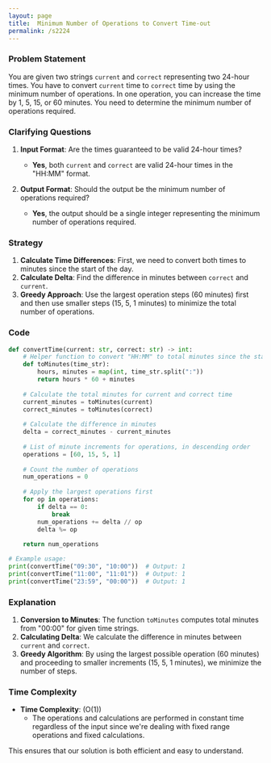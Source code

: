 ```yaml
---
layout: page
title:  Minimum Number of Operations to Convert Time-out
permalink: /s2224
---
```


### Problem Statement

You are given two strings `current` and `correct` representing two 24-hour times. You have to convert `current` time to `correct` time by using the minimum number of operations. In one operation, you can increase the time by 1, 5, 15, or 60 minutes. You need to determine the minimum number of operations required.

### Clarifying Questions

1. **Input Format**: Are the times guaranteed to be valid 24-hour times?
   - **Yes**, both `current` and `correct` are valid 24-hour times in the "HH:MM" format.
   
2. **Output Format**: Should the output be the minimum number of operations required?
   - **Yes**, the output should be a single integer representing the minimum number of operations required.

### Strategy

1. **Calculate Time Differences**: First, we need to convert both times to minutes since the start of the day.
2. **Calculate Delta**: Find the difference in minutes between `correct` and `current`.
3. **Greedy Approach**: Use the largest operation steps (60 minutes) first and then use smaller steps (15, 5, 1 minutes) to minimize the total number of operations.

### Code

```python
def convertTime(current: str, correct: str) -> int:
    # Helper function to convert "HH:MM" to total minutes since the start of the day
    def toMinutes(time_str):
        hours, minutes = map(int, time_str.split(":"))
        return hours * 60 + minutes
    
    # Calculate the total minutes for current and correct time
    current_minutes = toMinutes(current)
    correct_minutes = toMinutes(correct)
    
    # Calculate the difference in minutes
    delta = correct_minutes - current_minutes
    
    # List of minute increments for operations, in descending order
    operations = [60, 15, 5, 1]
    
    # Count the number of operations
    num_operations = 0
    
    # Apply the largest operations first
    for op in operations:
        if delta == 0:
            break
        num_operations += delta // op
        delta %= op
    
    return num_operations

# Example usage:
print(convertTime("09:30", "10:00"))  # Output: 1
print(convertTime("11:00", "11:01"))  # Output: 1
print(convertTime("23:59", "00:00"))  # Output: 1
```

### Explanation

1. **Conversion to Minutes**: The function `toMinutes` computes total minutes from "00:00" for given time strings.
2. **Calculating Delta**: We calculate the difference in minutes between `current` and `correct`.
3. **Greedy Algorithm**: By using the largest possible operation (60 minutes) and proceeding to smaller increments (15, 5, 1 minutes), we minimize the number of steps.

### Time Complexity

- **Time Complexity**: \(O(1)\)
  - The operations and calculations are performed in constant time regardless of the input since we're dealing with fixed range operations and fixed calculations.
  
This ensures that our solution is both efficient and easy to understand.